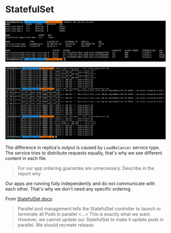 # StatefulSet

![](../assets/lab13-ss.png)

![](../assets/lab13-logs.png)

The difference in replica's output is caused by `LoadBalancer` service type.
The service tries to distribute requests equally, that's why we see different content in each file.

> For our app ordering guarantee are unnecessary. Describe in the report why

Our apps are running fully independently and do not communicate with each
other. That's why we don't need any specific ordering.

From
[StatefulSet docs](https://kubernetes.io/docs/concepts/workloads/controllers/statefulset/#pod-management-policies):
> Parallel pod management tells the StatefulSet controller to launch or terminate all Pods in parallel <...>
This is exactly what we want. However, we cannot update our StatefulSet to
make it update pods in parallel. We should recreate release.
